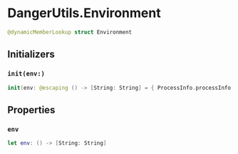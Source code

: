 # DangerUtils.Environment

``` swift
@dynamicMemberLookup struct Environment
```

## Initializers

### `init(env:​)`

``` swift
init(env:​ @escaping () -> [String:​ String] = { ProcessInfo.processInfo.environment })
```

## Properties

### `env`

``` swift
let env:​ () -> [String:​ String]
```
